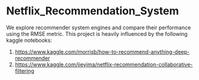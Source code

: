 # Netflix_Recommendation_System
We explore recommender system engines and compare their performance using the RMSE metric. This project is heavily influenced by the following kaggle notebooks:

1. https://www.kaggle.com/morrisb/how-to-recommend-anything-deep-recommender 
2. https://www.kaggle.com/jieyima/netflix-recommendation-collaborative-filtering
